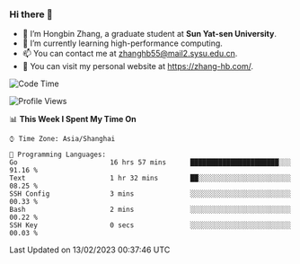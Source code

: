 ### Hi there 👋

- 🔭 I’m Hongbin Zhang, a graduate student at **Sun Yat-sen University**.
- 🌱 I’m currently learning high-performance computing.
- 📫 You can contact me at zhanghb55@mail2.sysu.edu.cn.
- 👀 You can visit my personal website at https://zhang-hb.com/.

<!--START_SECTION:waka-->
![Code Time](http://img.shields.io/badge/Code%20Time-67%20hrs%2037%20mins-blue)

![Profile Views](http://img.shields.io/badge/Profile%20Views-3-blue)

📊 **This Week I Spent My Time On** 

```text
⌚︎ Time Zone: Asia/Shanghai

💬 Programming Languages: 
Go                       16 hrs 57 mins      ██████████████████████░░░   91.16 % 
Text                     1 hr 32 mins        ██░░░░░░░░░░░░░░░░░░░░░░░   08.25 % 
SSH Config               3 mins              ░░░░░░░░░░░░░░░░░░░░░░░░░   00.33 % 
Bash                     2 mins              ░░░░░░░░░░░░░░░░░░░░░░░░░   00.22 % 
SSH Key                  0 secs              ░░░░░░░░░░░░░░░░░░░░░░░░░   00.03 % 

```


 Last Updated on 13/02/2023 00:37:46 UTC
<!--END_SECTION:waka-->